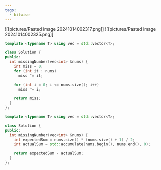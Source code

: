 ```yaml
---
tags:
  - bitwise
---
```

![[pictures/Pasted image 20241014002317.png]]
![[pictures/Pasted image 20241014002325.png]]




```c++
template <typename T> using vec = std::vector<T>;

class Solution {
public:
  int missingNumber(vec<int> &nums) {
    int miss = 0;
    for (int it : nums)
      miss ^= it;

    for (int i = 0; i <= nums.size(); i++)
      miss ^= i;

    return miss;
  }
};
```


```c++
template <typename T> using vec = std::vector<T>;

class Solution {
public:
  int missingNumber(vec<int> &nums) {
    int expectedSum = nums.size() * (nums.size() + 1) / 2;
    int actualSum = std::accumulate(nums.begin(), nums.end(), 0);

    return expectedSum - actualSum;
  }
};
```